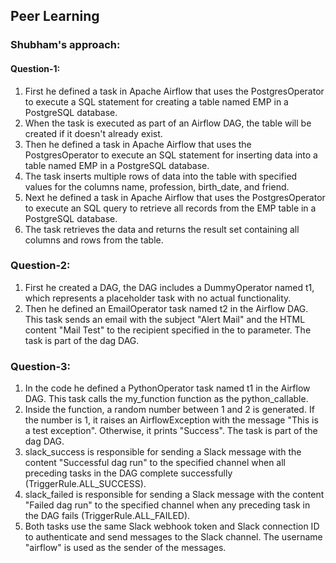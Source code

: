 ## Peer Learning

### Shubham's approach:

#### Question-1:

1. First he defined a task in Apache Airflow that uses the PostgresOperator to execute a SQL statement for creating a table named EMP in a PostgreSQL database. 
2. When the task is executed as part of an Airflow DAG, the table will be created if it doesn't already exist.
3. Then he defined a task in Apache Airflow that uses the PostgresOperator to execute an SQL statement for inserting data into a table named EMP in a PostgreSQL database. 
4. The task inserts multiple rows of data into the table with specified values for the columns name, profession, birth_date, and friend.
5. Next he defined a task in Apache Airflow that uses the PostgresOperator to execute an SQL query to retrieve all records from the EMP table in a PostgreSQL database. 
6. The task retrieves the data and returns the result set containing all columns and rows from the table.


### Question-2:

1. First he created a DAG, the DAG includes a DummyOperator named t1, which represents a placeholder task with no actual functionality.
2. Then he defined an EmailOperator task named t2 in the Airflow DAG. This task sends an email with the subject "Alert Mail" and the HTML content "Mail Test" to the recipient specified in the to parameter. The task is part of the dag DAG.


### Question-3:

1. In the code he defined a PythonOperator task named t1 in the Airflow DAG. This task calls the my_function function as the python_callable. 
2. Inside the function, a random number between 1 and 2 is generated. If the number is 1, it raises an AirflowException with the message "This is a test exception". Otherwise, it prints "Success". The task is part of the dag DAG.
3. slack_success is responsible for sending a Slack message with the content "Successful dag run" to the specified channel when all preceding tasks in the DAG complete successfully (TriggerRule.ALL_SUCCESS).
4. slack_failed is responsible for sending a Slack message with the content "Failed dag run" to the specified channel when any preceding task in the DAG fails (TriggerRule.ALL_FAILED).
5. Both tasks use the same Slack webhook token and Slack connection ID to authenticate and send messages to the Slack channel. The username "airflow" is used as the sender of the messages.
